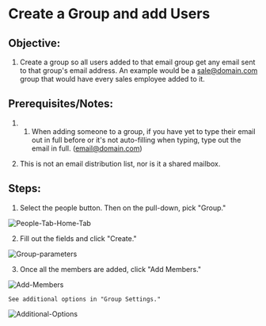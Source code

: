 # Create a Group and add Users

## Objective:

1. Create a group so all users added to that email group get any email sent to that group's email address. An example would be a sale@domain.com group that would have every sales employee added to it. 

## Prerequisites/Notes:

1. 	1. When adding someone to a group, if you have yet to type their email out in full before or it's not auto-filling when typing, type out the email in full. (email@domain.com)
 
2. This is not an email distribution list, nor is it a shared mailbox. 

## Steps:

1. Select the people button. Then on the pull-down, pick "Group."

![People-Tab-Home-Tab](https://github.com/XXLMandalorian013/Docs-Software-SAS-Public/blob/main/Outlook%20(Desktop)/Groups/Create-a-Group-and-add-Users/images/People-Tab-Home-Tab.png)

2. Fill out the fields and click "Create."

![Group-parameters](https://github.com/XXLMandalorian013/Docs-Software-SAS-Public/blob/main/Outlook%20(Desktop)/Groups/Create-a-Group-and-add-Users/images/Group-Parameters.png)

3. Once all the members are added, click "Add Members."

![Add-Members](https://github.com/XXLMandalorian013/Docs-Software-SAS-Public/blob/main/Outlook%20(Desktop)/Groups/Create-a-Group-and-add-Users/images/Add-Members.png)

    See additional options in "Group Settings."

![Additional-Options](https://github.com/XXLMandalorian013/Docs-Software-SAS-Public/blob/main/Outlook%20(Desktop)/Groups/Create-a-Group-and-add-Users/images/Additional-Options.png)


